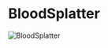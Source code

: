 # BloodSplatter
 
![BloodSplatter](https://github.com/user-attachments/assets/c29996b1-ed97-4acb-a6a5-e8678056258a)
